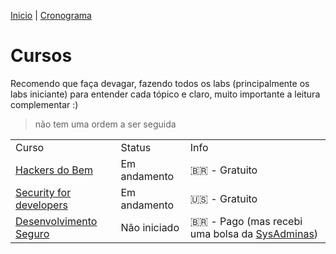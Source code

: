 [Inicio](https://rayanepimentel.github.io/InfoSec-iniciante/) | [Cronograma](https://rayanepimentel.github.io/InfoSec-iniciante/site/cronograma/cronograma.html)

# Cursos

Recomendo que faça devagar, fazendo todos os labs (principalmente os labs iniciante) para entender cada tópico e claro, muito importante a leitura complementar :) 

> não tem uma ordem a ser seguida


| | | |
|-|-|-|
|Curso | Status | Info|
|[Hackers do Bem](./hackersDoBem/README.md) | Em andamento | :brazil: - Gratuito |
|[Security for developers](./Security-for-developers/README.md) | Em andamento | :us: - Gratuito |
|[Desenvolvimento Seguro](https://cursos.alura.com.br/formacao-desenvolvimento-seguro) | Não iniciado | :brazil: - Pago (mas recebi uma bolsa da [SysAdminas](https://sysadminas.com.br/))| 



